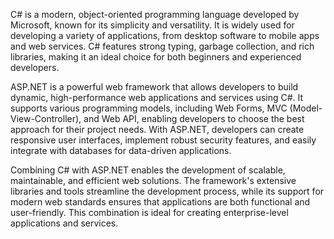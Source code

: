 C# is a modern, object-oriented programming language developed by Microsoft, known for its simplicity and versatility. It is widely used for developing a variety of applications, from desktop software to mobile apps and web services. C# features strong typing, garbage collection, and rich libraries, making it an ideal choice for both beginners and experienced developers.

ASP.NET is a powerful web framework that allows developers to build dynamic, high-performance web applications and services using C#. It supports various programming models, including Web Forms, MVC (Model-View-Controller), and Web API, enabling developers to choose the best approach for their project needs. With ASP.NET, developers can create responsive user interfaces, implement robust security features, and easily integrate with databases for data-driven applications.

Combining C# with ASP.NET enables the development of scalable, maintainable, and efficient web solutions. The framework's extensive libraries and tools streamline the development process, while its support for modern web standards ensures that applications are both functional and user-friendly. This combination is ideal for creating enterprise-level applications and services.
